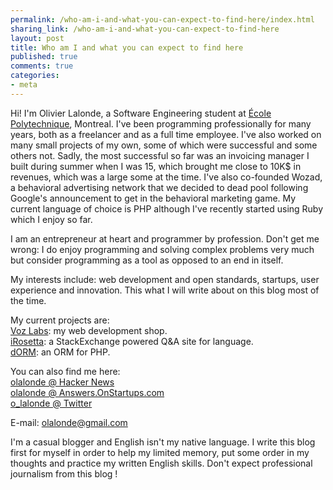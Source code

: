 ```yaml
---
permalink: /who-am-i-and-what-you-can-expect-to-find-here/index.html
sharing_link: /who-am-i-and-what-you-can-expect-to-find-here
layout: post
title: Who am I and what you can expect to find here
published: true
comments: true
categories:
- meta
---
```

<p>Hi! I'm Olivier Lalonde, a Software Engineering student at <a href="http://www.polymtl.ca">&Eacute;cole Polytechnique</a>, Montreal. I've been programming professionally for many years, both as a freelancer and as a full time employee. I've also worked on many small projects of my own, some of which were successful and some others not. Sadly, the most successful so far was an invoicing manager I built during summer when I was 15, which brought me close to 10K$ in revenues, which was a large some at the time. I've also co-founded Wozad, a behavioral advertising network that we decided to dead pool following Google's announcement to get in the behavioral marketing game. My current language of choice is PHP although I've recently started using Ruby which I enjoy so far.</p>
<p>I am an entrepreneur at heart and programmer by profession. Don't get me wrong: I do enjoy programming and solving complex problems very much but consider programming as a tool as opposed to an end in itself.</p>
<p>My interests include: web development and open standards, startups, user experience and innovation. This what I will write about on this blog most of the time.</p>
<p>My current projects are:<br /><a href="http://www.vozlabs.com">Voz Labs</a>: my web development shop. <br /><a href="http://www.irosetta.com">iRosetta</a>: a StackExchange powered Q&amp;A site for language. <br /><a href="http://www.getdorm.com">dORM</a>: an ORM for PHP.</p>
<p>You can also find me here: <br /><a href="http://news.ycombinator.com/user?id=olalonde">olalonde @ Hacker News </a><br /><a href="http://answers.onstartups.com/users/1030/oli">olalonde @ Answers.OnStartups.com </a><br /><a href="http://www.twitter.com/o_lalonde">o_lalonde @ Twitter </a></p>
<p>E-mail: <a href="mailto:olalonde@gmail.com">olalonde@gmail.com</a></p>
<p>I'm a casual blogger and English isn't my native language. I write this blog first for myself in order to help my limited memory, put some order in my thoughts and practice my written English skills. Don't expect professional journalism from this blog !</p>
